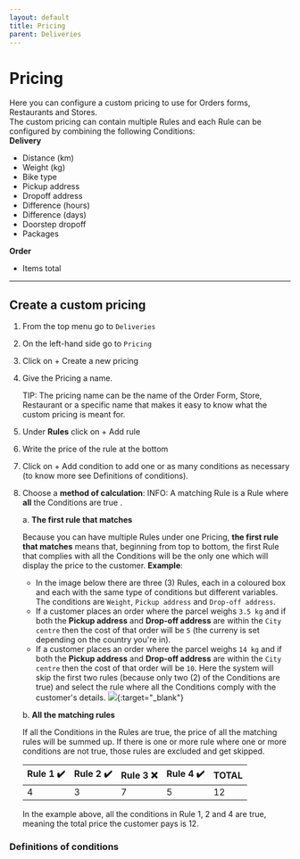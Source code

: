 ```yaml
---
layout: default
title: Pricing
parent: Deliveries
---
```


# Pricing

<div class="alert alert-info" role="alert">
Here you can configure a custom pricing to use for Orders forms, Restaurants and Stores.<br>
The custom pricing can contain multiple Rules and each Rule can be configured by combining the following Conditions:<br>
<strong>Delivery</strong>
<ul>
<li>Distance (km)</li>
<li>Weight (kg)</li>
<li>Bike type</li>
<li>Pickup address</li>
<li>Dropoff address</li>
<li>Difference (hours)</li>
<li>Difference (days)</li>
<li>Doorstep dropoff</li>
<li>Packages</li>
</ul>
<strong>Order</strong>
<ul>
<li>Items total</li>
</ul>
</div>

---

## Create a custom pricing
1. From the top menu go to `Deliveries`
2. On the left-hand side go to `Pricing`
3. Click on <span class="badge badge-success">+ Create a new pricing</span>
4. Give the Pricing a name.
   
   <span class="badge badge-info">TIP: </span><span>The pricing name can be the name of the Order Form, Store, Restaurant or a specific name that makes it easy to know what the custom pricing is meant for</span>.
5. Under **Rules** click on <span class="badge badge-success">+ Add rule</span>
6. Write the price of the rule at the bottom
7. Click on <span class="badge badge-warning">+ Add condition</span> to add one or as many conditions as necessary (to know more see Definitions of conditions).
8. Choose a **method of calculation**:
      <span class="badge badge-info">INFO: </span><span> A matching Rule is a Rule where <strong>all</strong> the Conditions are true </span>.
   
   a. **The first rule that matches**

    Because you can have multiple Rules under one Pricing, **the first rule that matches** means that, beginning from top to bottom, the first Rule that complies with all the Conditions will be the only one which will display the price to the customer.
    **Example**:
    - In the image below there are three (3) Rules, each in a coloured box and each with the same type of conditions but different variables. The conditions are `Weight`, `Pickup address` and `Drop-off address`. 
     - If a customer places an order where the parcel weighs `3.5 kg` and if both the **Pickup address** and **Drop-off address** are within the `City centre` then the cost of that order will be `5` (the curreny is set depending on the country you're in).
     - If a customer places an order where the parcel weighs `14 kg` and if both the **Pickup address** and **Drop-off address** are within the `City centre` then the cost of that order will be `10`. Here the system will skip the first two rules (because only two (2) of the Conditions are true) and select the rule where all the Conditions comply with the customer's details.
     [![](/assets/images/)](/assets/images/){:target="\_blank"}  


    b. **All the matching rules**

      If all the Conditions in the Rules are true, the price of all the matching rules will be summed up. If there is one or more rule where one or more conditions are not true, those rules are excluded and get skipped.

      | Rule 1 ✔️ | Rule 2 ✔️ | Rule 3 ❌ | Rule 4 ✔️ | TOTAL |
      | -------- | -------- | -------- | -------- | ----- |
      | 4        | 3        | 7        | 5        | 12    |

      In the example above, all the conditions in Rule 1, 2 and 4 are true, meaning the total price the customer pays is 12.


### Definitions of conditions







